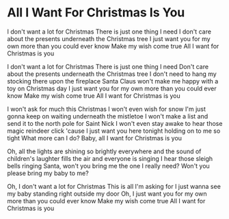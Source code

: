 # All I Want For Christmas Is You

I don't want a lot for Christmas
There is just one thing I need
I don't care about the presents
underneath the Christmas tree
I just want you for my own
more than you could ever know
Make my wish come true
All I want for Christmas is you

I don't want a lot for Christmas
There is just one thing I need
Don't care about the presents
underneath the Christmas tree
I don't need to hang my stocking
there upon the fireplace
Santa Claus won't make me happy
with a toy on Christmas day
I just want you for my own
more than you could ever know
Make my wish come true
All I want for Christmas is you

I won't ask for much this Christmas
I won't even wish for snow
I'm just gonna keep on waiting
underneath the mistletoe
I won't make a list and send it
to the north pole for Saint Nick
I won't even stay awake to
hear those magic reindeer click
'cause I just want you here tonight
holding on to me so tight
What more can I do?
Baby, all I want for Christmas is you

Oh, all the lights are shining
so brightly everywhere
and the sound of children's laughter fills the air
and everyone is singing
I hear those sleigh bells ringing
Santa, won't you bring me the one I really need?
Won't you please bring my baby to me?

Oh, I don't want a lot for Christmas
This is all I'm asking for
I just wanna see my baby
standing right outside my door
Oh, I just want you for my own
more than you could ever know
Make my wish come true
All I want for Christmas is you
